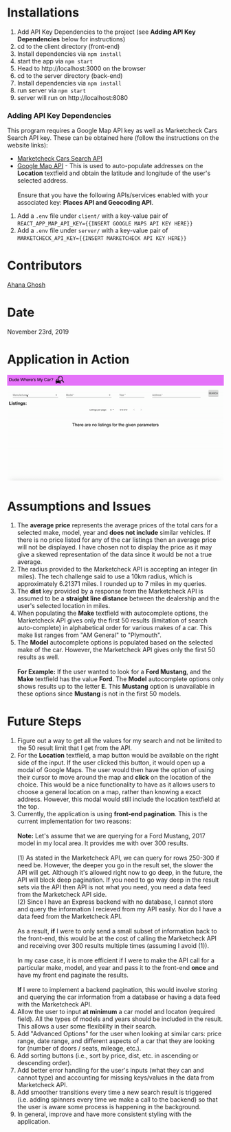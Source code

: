 # Installations

1. Add API Key Dependencies to the project (see **Adding API Key Dependencies** below for instructions)
1. cd to the client directory (front-end)
1. Install dependencies via `npm install`
1. start the app via `npm start`
1. Head to http://localhost:3000 on the browser
1. cd to the server directory (back-end)
1. Install dependencies via `npm install`
1. run server via `npm start`
1. server will run on http://localhost:8080

### Adding API Key Dependencies

This program requires a Google Map API key as well as Marketcheck Cars Search API key.
These can be obtained here (follow the instructions on the website links):

- [Marketcheck Cars Search API](https://www.marketcheck.com/automotive)
- [Google Map API](https://developers.google.com/maps/documentation/javascript/get-api-key?utm_source=google&utm_medium=cpc&utm_campaign=FY18-Q2-global-demandgen-paidsearchonnetworkhouseads-cs-maps_contactsal_saf&utm_content=text-ad-none-none-DEV_c-CRE_284472093831-ADGP_Hybrid+%7C+AW+SEM+%7C+BKWS+~+Google+Maps+API+Key-KWID_43700035508001642-kwd-348487545330-userloc_9000960&utm_term=KW_%2Bmaps%20%2Bapi%20%2Bkey-ST_%2Bmaps+%2Bapi+%2Bkey&gclid=CjwKCAiAzuPuBRAIEiwAkkmOSM0DSZrMK0_I3azDziDUabpxvshmidDej1iZUxMkO97x3ZDhTbTWlBoCBVEQAvD_BwE) - This is used to auto-populate addresses on the **Location** textfield and obtain the latitude and longitude of the user's selected address.
  <br>
  <br>
  Ensure that you have the following APIs/services enabled with your associated key: **Places API and Geocoding API**.

1. Add a `.env` file under `client/` with a key-value pair of `REACT_APP_MAP_API_KEY={{INSERT GOOGLE MAPS API KEY HERE}}`
2. Add a `.env` file under `server/` with a key-value pair of `MARKETCHECK_API_KEY={{INSERT MARKETCHECK API KEY HERE}}`

# Contributors

[Ahana Ghosh](https://github.com/ahana15)

# Date

November 23rd, 2019

# Application in Action

![Application in action](car-search.gif)

# Assumptions and Issues

1. The **average price** represents the average prices of the total cars for a selected make, model, year and **does not include** similar vehicles. If there is no price listed for any of the car listings then an average price will not be displayed. I have chosen not to display the price as it may give a skewed representation of the data since it would be not a true average.
2. The radius provided to the Marketcheck API is accepting an integer (in miles). The tech challenge said to use a 10km radius, which is approximately 6.21371 miles. I rounded up to 7 miles in my queries.
3. The **dist** key provided by a response from the Marketcheck API is assumed to be a **straight line distance** between the dealership and the user's selected location in miles.
4. When populating the **Make** textfield with autocomplete options, the Marketcheck API gives only the first 50 results (limitation of search auto-complete) in alphabetical order for various makes of a car. This make list ranges from "AM General" to "Plymouth".
5. The **Model** autocomplete options is populated based on the selected make of the car. However, the Marketcheck API gives only the first 50 results as well.
   <br>
   <br>
   **For Example:** If the user wanted to look for a **Ford Mustang**, and the **Make** textfield has the value **Ford**. The **Model** autocomplete options only shows results up to the letter **E**. This **Mustang** option is unavailable in these options since **Mustang** is not in the first 50 models.

# Future Steps

1. Figure out a way to get all the values for my search and not be limited to the 50 result limit that I get from the API.
2. For the **Location** textfield, a map button would be available on the right side of the input. If the user clicked this button, it would open up a modal of Google Maps. The user would then have the option of using their cursor to move around the map and **click** on the location of the choice. This would be a nice functionality to have as it allows users to choose a general location on a map, rather than knowing a exact address. However, this modal would still include the location textfield at the top.
3. Currently, the application is using **front-end pagination**. This is the current implementation for two reasons:
   <br>
   <br>
   **Note:** Let's assume that we are querying for a Ford Mustang, 2017 model in my local area. It provides me with over 300 results.
   <br>
   <br>
   (1) As stated in the Marketcheck API, we can query for rows 250-300 if need be. However, the deeper you go in the result set, the slower the API will get. Although it's allowed right now to go deep, in the future, the API will block deep pagination. If you need to go way deep in the result sets via the API then API is not what you need, you need a data feed from the Marketcheck API side.
   <br>
   (2) Since I have an Express backend with no database, I cannot store and query the information I recieved from my API easily. Nor do I have a data feed from the Marketcheck API.
   <br>
   <br>
   As a result, **if** I were to only send a small subset of information back to the front-end, this would be at the cost of calling the Marketcheck API and receiving over 300 results multiple times (assuming I avoid (1)).
   <br>
   <br>
   In my case case, it is more efficient if I were to make the API call for a particular make, model, and year and pass it to the front-end **once** and have my front end paginate the results.
   <br>
   <br>
   **If** I were to implement a backend pagination, this would involve storing and querying the car information from a database or having a data feed with the Marketcheck API.
4. Allow the user to input **at minimum** a car model and locaton (required field). All the types of models and years should be included in the result. This allows a user some flexibility in their search.
5. Add "Advanced Options" for the user when looking at similar cars: price range, date range, and different aspects of a car that they are looking for (number of doors / seats, mileage, etc.).
6. Add sorting buttons (i.e., sort by price, dist, etc. in ascending or descending order).
7. Add better error handling for the user's inputs (what they can and cannot type) and accounting for missing keys/values in the data from Marketcheck API.
8. Add smoother transitions every time a new search result is triggered (i.e. adding spinners every time we make a call to the backend) so that the user is aware some process is happening in the background.
9. In general, improve and have more consistent styling with the application.

